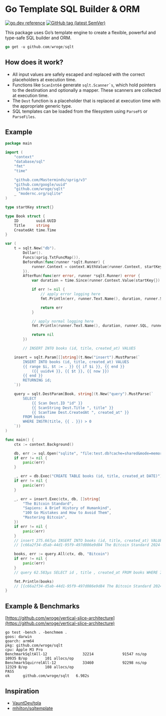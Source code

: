 # Go Template SQL Builder & ORM

[![go.dev reference](https://img.shields.io/badge/go.dev-reference-007d9c?logo=go&logoColor=white)](https://pkg.go.dev/github.com/wroge/sqlt)
[![GitHub tag (latest SemVer)](https://img.shields.io/github/tag/wroge/sqlt.svg?style=social)](https://github.com/wroge/sqlt/tags)

This package uses Go’s template engine to create a flexible, powerful and type-safe SQL builder and ORM.

```go
go get -u github.com/wroge/sqlt
```

## How does it work?

- All input values are safely escaped and replaced with the correct placeholders at execution time.
- Functions like ```ScanInt64``` generate ```sqlt.Scanner`s```, which hold pointers to the destination and optionally a mapper. These scanners are collected at execution time.
- The ```Dest``` function is a placeholder that is replaced at execution time with the appropriate generic type.
- SQL templates can be loaded from the filesystem using ```ParseFS``` or ```ParseFiles```.

## Example

```go
package main

import (
	"context"
	"database/sql"
	"fmt"
	"time"

	"github.com/Masterminds/sprig/v3"
	"github.com/google/uuid"
	"github.com/wroge/sqlt"
	_ "modernc.org/sqlite"
)

type startKey struct{}

type Book struct {
	ID        uuid.UUID
	Title     string
	CreatedAt time.Time
}

var (
	t = sqlt.New("db").
		Dollar().
		Funcs(sprig.TxtFuncMap()).
		BeforeRun(func(runner *sqlt.Runner) {
			runner.Context = context.WithValue(runner.Context, startKey{}, time.Now())
		}).
		AfterRun(func(err error, runner *sqlt.Runner) error {
			var duration = time.Since(runner.Context.Value(startKey{}).(time.Time))

			if err != nil {
				// apply error logging here
				fmt.Println(err, runner.Text.Name(), duration, runner.SQL, runner.Args)

				return err
			}

			// apply normal logging here
			fmt.Println(runner.Text.Name(), duration, runner.SQL, runner.Args)

			return nil
		})

		// INSERT INTO books (id, title, created_at) VALUES

	insert = sqlt.Param[[]string](t.New("insert").MustParse(`
		INSERT INTO books (id, title, created_at) VALUES
		{{ range $i, $t := . }} {{ if $i }}, {{ end }}
			({{ uuidv4 }}, {{ $t }}, {{ now }})
		{{ end }}
		RETURNING id;
	`))

	query = sqlt.DestParam[Book, string](t.New("query").MustParse(`
		SELECT
			{{ Scan Dest.ID "id" }}
			{{ ScanString Dest.Title ", title" }}
			{{ ScanTime Dest.CreatedAt ", created_at" }}
		FROM books
		WHERE INSTR(title, {{ . }}) > 0
	`))
)

func main() {
	ctx := context.Background()

	db, err := sql.Open("sqlite", "file:test.db?cache=shared&mode=memory")
	if err != nil {
		panic(err)
	}

	_, err = db.Exec("CREATE TABLE books (id, title, created_at DATE)")
	if err != nil {
		panic(err)
	}

	_, err = insert.Exec(ctx, db, []string{
		"The Bitcoin Standard",
		"Sapiens: A Brief History of Humankind",
		"100 Go Mistakes and How to Avoid Them",
		"Mastering Bitcoin",
	})
	if err != nil {
		panic(err)
	}
	// insert 275.667µs INSERT INTO books (id, title, created_at) VALUES ( $1 , $2 , $3 ) , ( $4 , $5 , $6 ) , ( $7 , $8 , $9 ) , ( $10 , $11 , $12 ) RETURNING id;
	// [c66a2f34-d5ab-44d1-95f9-497d086e9d84 The Bitcoin Standard 2024-09-01 12:33:01.02574 +0200 CEST m=+0.007448335 8fbc0b2b-b96f-43dc-ab25-7bcf18174c72 Sapiens: A Brief History of Humankind 2024-09-01 12:33:01.025745 +0200 CEST m=+0.007452710 e8496edf-eb35-4b36-bf60-b9e65f8df67b 100 Go Mistakes and How to Avoid Them 2024-09-01 12:33:01.025747 +0200 CEST m=+0.007455668 a9dc918e-e517-4fc8-ad06-9cc6956377b5 Mastering Bitcoin 2024-09-01 12:33:01.02575 +0200 CEST m=+0.007458585]

	books, err := query.All(ctx, db, "Bitcoin")
	if err != nil {
		panic(err)
	}
	// query 62.583µs SELECT id , title , created_at FROM books WHERE INSTR(title, $1 ) > 0 [Bitcoin]

	fmt.Println(books)
	// [{c66a2f34-d5ab-44d1-95f9-497d086e9d84 The Bitcoin Standard 2024-09-01 12:33:01.02574 +0200 CEST} {a9dc918e-e517-4fc8-ad06-9cc6956377b5 Mastering Bitcoin 2024-09-01 12:33:01.02575 +0200 CEST}]
}
```

## Example & Benchmarks

[https://github.com/wroge/vertical-slice-architecture](https://github.com/wroge/vertical-slice-architecture)

```
go test -bench . -benchmem .  
goos: darwin
goarch: arm64
pkg: github.com/wroge/sqlt
cpu: Apple M3 Pro
BenchmarkSqltAll-12                32214             91547 ns/op           10935 B/op        101 allocs/op
BenchmarkSquirrelAll-12            33460             92298 ns/op           12329 B/op        108 allocs/op
PASS
ok      github.com/wroge/sqlt   6.982s
```

## Inspiration

- [VauntDev/tqla](https://github.com/VauntDev/tqla)
- [mhilton/sqltemplate](https://github.com/mhilton/sqltemplate)
